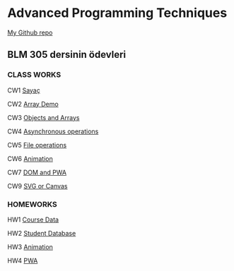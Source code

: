 # Advanced Programming Techniques

[My Github repo](https://github.com/enesbehlul/Advanced_Programming)

## BLM 305 dersinin ödevleri

### CLASS WORKS

CW1 [Sayaç](https://enesbehlul.github.io/Advanced_Programming/ClassWorks/damga_sayaci.html)

CW2 [Array Demo](https://enesbehlul.github.io/Advanced_Programming/ClassWorks/Array_Demo.html)

CW3 [Objects and Arrays](https://enesbehlul.github.io/Advanced_Programming/ClassWorks/inspector.html)

CW4 [Asynchronous operations](https://enesbehlul.github.io/Advanced_Programming/ClassWorks/CW4//index.html)

CW5 [File operations](https://enesbehlul.github.io/Advanced_Programming/ClassWorks//Fetch%20remote.html)

CW6 [Animation](https://enesbehlul.github.io/Advanced_Programming/ClassWorks//timing.html)

CW7 [DOM and PWA](https://enesbehlul.github.io/Advanced_Programming/ClassWorks/CW7/table.html)

CW9 [SVG or Canvas](https://enesbehlul.github.io/Advanced_Programming/ClassWorks/CW9/Graphics.html)

### HOMEWORKS

HW1 [Course Data](https://enesbehlul.github.io/Advanced_Programming/HomeWorks/Course_data.html)

HW2 [Student Database](https://enesbehlul.github.io/Advanced_Programming/HomeWorks/2ndHomeWork//Students.html)

HW3 [Animation](https://enesbehlul.github.io/Advanced_Programming/HomeWorks/HW3/show.html)

HW4 [PWA](https://enesbehlul.github.io/Advanced_Programming/)
